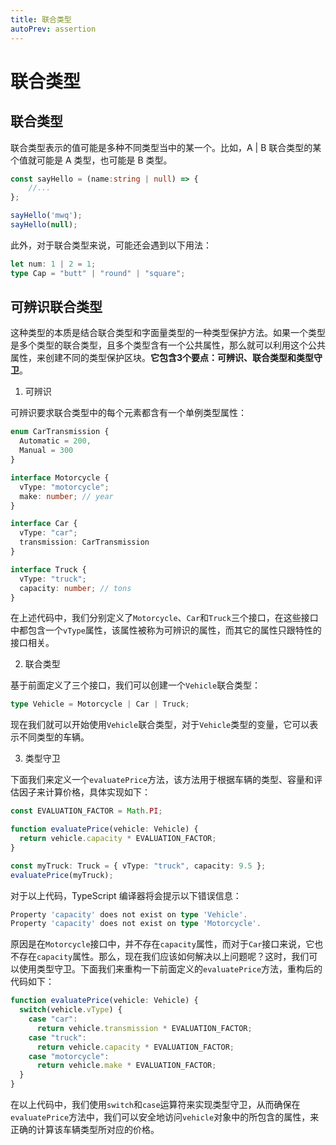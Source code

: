 ```yaml
---
title: 联合类型
autoPrev: assertion
---   
```


# 联合类型  

## 联合类型  

联合类型表示的值可能是多种不同类型当中的某一个。比如，A | B 联合类型的某个值就可能是 A 类型，也可能是 B 类型。  

```ts
const sayHello = (name:string | null) => {
    //...
};

sayHello('mwq');
sayHello(null);
```  

此外，对于联合类型来说，可能还会遇到以下用法：  

```ts
let num: 1 | 2 = 1;
type Cap = "butt" | "round" | "square";
```  

## 可辨识联合类型  

这种类型的本质是结合联合类型和字面量类型的一种类型保护方法。如果一个类型是多个类型的联合类型，且多个类型含有一个公共属性，那么就可以利用这个公共属性，来创建不同的类型保护区块。**它包含3个要点：可辨识、联合类型和类型守卫**。    

1. 可辨识  

可辨识要求联合类型中的每个元素都含有一个单例类型属性：  

```ts
enum CarTransmission {
  Automatic = 200,
  Manual = 300
}

interface Motorcycle {
  vType: "motorcycle"; 
  make: number; // year
}

interface Car {
  vType: "car"; 
  transmission: CarTransmission
}

interface Truck {
  vType: "truck"; 
  capacity: number; // tons
}
```  

在上述代码中，我们分别定义了`Motorcycle`、`Car`和`Truck`三个接口，在这些接口中都包含一个`vType`属性，该属性被称为可辨识的属性，而其它的属性只跟特性的接口相关。  

2. 联合类型  

基于前面定义了三个接口，我们可以创建一个`Vehicle`联合类型：  

```ts
type Vehicle = Motorcycle | Car | Truck;
```  

现在我们就可以开始使用`Vehicle`联合类型，对于`Vehicle`类型的变量，它可以表示不同类型的车辆。

3. 类型守卫  

下面我们来定义一个`evaluatePrice`方法，该方法用于根据车辆的类型、容量和评估因子来计算价格，具体实现如下：  

```ts
const EVALUATION_FACTOR = Math.PI; 

function evaluatePrice(vehicle: Vehicle) {
  return vehicle.capacity * EVALUATION_FACTOR;
}

const myTruck: Truck = { vType: "truck", capacity: 9.5 };
evaluatePrice(myTruck);
```  

对于以上代码，TypeScript 编译器将会提示以下错误信息：  

```ts
Property 'capacity' does not exist on type 'Vehicle'.
Property 'capacity' does not exist on type 'Motorcycle'.
```  

原因是在`Motorcycle`接口中，并不存在`capacity`属性，而对于`Car`接口来说，它也不存在`capacity`属性。那么，现在我们应该如何解决以上问题呢？这时，我们可以使用类型守卫。下面我们来重构一下前面定义的`evaluatePrice`方法，重构后的代码如下：  

```ts
function evaluatePrice(vehicle: Vehicle) {
  switch(vehicle.vType) {
    case "car":
      return vehicle.transmission * EVALUATION_FACTOR;
    case "truck":
      return vehicle.capacity * EVALUATION_FACTOR;
    case "motorcycle":
      return vehicle.make * EVALUATION_FACTOR;
  }
}
```  

在以上代码中，我们使用`switch`和`case`运算符来实现类型守卫，从而确保在`evaluatePrice`方法中，我们可以安全地访问`vehicle`对象中的所包含的属性，来正确的计算该车辆类型所对应的价格。